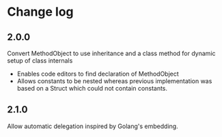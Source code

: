# Change log

## 2.0.0
Convert MethodObject to use inheritance and a class method for dynamic setup of class internals
  - Enables code editors to find declaration of MethodObject
  - Allows constants to be nested whereas previous implementation was based on a Struct which could not contain constants.

## 2.1.0
Allow automatic delegation inspired by Golang's embedding.
